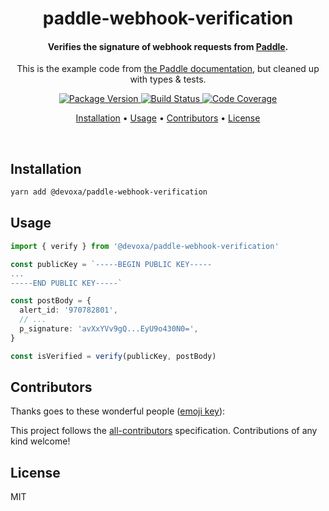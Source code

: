 <!-- Title -->
<h1 align="center">
  paddle-webhook-verification
</h1>

<!-- Description -->
<h4 align="center"> 
  Verifies the signature of webhook requests from <a href="https://paddle.com">Paddle</a>.
</h4>
<p align="center">
  This is the example code from <a href="https://paddle.com/docs/reference-verifying-webhooks/">the Paddle documentation</a>,
  but cleaned up with types & tests.
</p>

<!-- Badges -->
<p align="center">
  <a href="https://www.npmjs.com/package/@devoxa/paddle-webhook-verification">
    <img
      src="https://img.shields.io/npm/v/@devoxa/paddle-webhook-verification?style=flat-square"
      alt="Package Version"
    />
  </a>

  <a href="https://app.circleci.com/pipelines/github/devoxa/paddle-webhook-verification?branch=master">
    <img
      src="https://img.shields.io/circleci/build/github/devoxa/paddle-webhook-verification/master?style=flat-square"
      alt="Build Status"
    />
  </a>

  <a href="https://codecov.io/github/devoxa/paddle-webhook-verification">
    <img
      src="https://img.shields.io/codecov/c/github/devoxa/paddle-webhook-verification/master?style=flat-square"
      alt="Code Coverage"
    />
  </a>
</p>

<!-- Quicklinks -->
<p align="center">
  <a href="#installation">Installation</a> •
  <a href="#usage">Usage</a> •
  <a href="#contributors">Contributors</a> •
  <a href="#license">License</a>
</p>

<br>

## Installation

```bash
yarn add @devoxa/paddle-webhook-verification
```

## Usage

```ts
import { verify } from '@devoxa/paddle-webhook-verification'

const publicKey = `-----BEGIN PUBLIC KEY-----
...
-----END PUBLIC KEY-----`

const postBody = {
  alert_id: '970782801',
  // ...
  p_signature: 'avXxYVv9gQ...EyU9o430N0=',
}

const isVerified = verify(publicKey, postBody)
```

## Contributors

Thanks goes to these wonderful people ([emoji key](https://allcontributors.org/docs/en/emoji-key)):

<!-- ALL-CONTRIBUTORS-LIST:START - Do not remove or modify this section -->
<!-- prettier-ignore-start -->
<!-- markdownlint-disable -->
<!-- markdownlint-enable -->
<!-- prettier-ignore-end -->
<!-- ALL-CONTRIBUTORS-LIST:END -->

This project follows the [all-contributors](https://github.com/all-contributors/all-contributors)
specification. Contributions of any kind welcome!

## License

MIT
